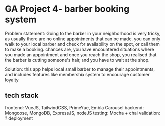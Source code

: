 # GA Project 4- barber booking system
Problem statement: Going to the barber in your neighborhood is very tricky, as usually there are no online appointments that can be made.
you can only walk to your local barber and check for availability on the spot, or call them to make a booking.
chances are, you have encountered situations where you made an appointment and once you reach the shop, you realised that the barber is cutting someone's hair, and you have to wait at the shop.

Solution: this app helps local small barber to manage their appointments, and includes features like membership system to encourage customer loyalty

## tech stack
frontend: VueJS, TailwindCSS, PrimeVue, Embla Carousel
backend: Mongoose, MongoDB, ExpressJS, nodeJS
testing: Mocha + chai
validation: ?
deployment